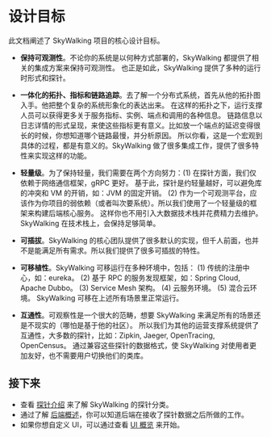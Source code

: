 # 设计目标

此文档阐述了 SkyWalking 项目的核心设计目标。

- **保持可观测性**。不论你的系统是以何种方式部署的，SkyWalking 都提供了相关的集成方案来保持可观测性。
也正是如此，SkyWalking 提供了多种的运行时形式和探针。
- **一体化的拓扑、指标和链路追踪**。去了解一个分布式系统，首先从他的拓扑图入手。他把整个复杂的系统形象化的表达出来。
在这样的拓扑之下，运行支撑人员可以获得更多关于服务指标、实例、端点和调用的各种信息。
链路信息以日志详情的形式呈现，来使这些指标更有意义。比如放一个端点的延迟变得很长的时候，你想知道哪个链路最慢，并分析原因。
所以你看，这是一个宏观到具体的过程，都是有意义的。SkyWalking 做了很多集成工作，提供了很多特性来实现这样的功能。

- **轻量级**。为了保持轻量，我们需要在两个方向努力：(1) 在探针方面，我们仅依赖于网络通信框架，gRPC 更好。
基于此，探针是约轻量越好，可以避免库的冲突和 VM 的开销，如：JVM 的固定开销。
(2) 作为一个可观测平台，应该作为你项目的弱依赖（或者叫次要系统）。所以我们使用了一个轻量级的框架来构建后端核心服务。
这样你也不用引入大数据技术栈并花费精力去维护。SkyWalking 在技术栈上，会保持足够简单。

- **可插拔**。SkyWalking 的核心团队提供了很多默认的实现，但千人前面，也并不是能满足所有需求。所以我们提供了很多可插拔的特性。

- **可移植性**。SkyWalking 可移运行在多种环境中，包括：
(1) 传统的注册中心，如：eureka。
(2) 基于 RPC 的服务发现框架，如：Spring Cloud, Apache Dubbo。
(3) Service Mesh 架构。
(4) 云服务环境。
(5) 混合云环境。
SkyWalking 可移在上述所有场景里正常运行。

- **互通性**。可观察性是一个很大的范畴，想要 SkyWalking 来满足所有的场景还是不现实的（哪怕是基于他的社区）。
所以我们为其他的运营支撑系统提供了互通性，大多数的探针，比如：Zipkin, Jaeger, OpenTracing, OpenCensus。
通过兼容这些探针的数据格式，使 SkyWalking 对使用者更加友好，也不需要用户切换他们的类库。


## 接下来
- 查看 [探针介绍](probe-introduction.md) 来了解 SkyWalking 的探针分类。
- 通过了解 [后端概述](backend-overview.md)，你可以知道后端在接收了探针数据之后所做的工作。
- 如果你想自定义 UI，可以通过查看 [UI 概览](ui-overview.md) 来开始。 
